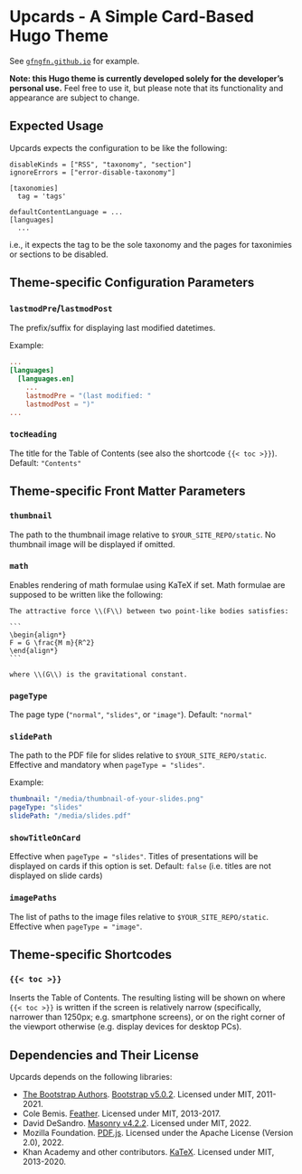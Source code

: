 # Upcards - A Simple Card-Based Hugo Theme

See [`gfngfn.github.io`](https://gfngfn.github.io/) for example.

**Note: this Hugo theme is currently developed solely for the developer’s personal use.** Feel free to use it, but please note that its functionality and appearance are subject to change.


## Expected Usage

Upcards expects the configuration to be like the following:

```
disableKinds = ["RSS", "taxonomy", "section"]
ignoreErrors = ["error-disable-taxonomy"]

[taxonomies]
  tag = 'tags'

defaultContentLanguage = ...
[languages]
  ...
```

i.e., it expects the tag to be the sole taxonomy and the pages for taxonimies or sections to be disabled.


## Theme-specific Configuration Parameters

### `lastmodPre`/`lastmodPost`

The prefix/suffix for displaying last modified datetimes.

Example:

```toml
...
[languages]
  [languages.en]
    ...
    lastmodPre = "(last modified: "
    lastmodPost = ")"
...
```

### `tocHeading`

The title for the Table of Contents (see also the shortcode `{{< toc >}}`). Default: `"Contents"`


## Theme-specific Front Matter Parameters

### `thumbnail`

The path to the thumbnail image relative to `$YOUR_SITE_REPO/static`. No thumbnail image will be displayed if omitted.


### `math`

Enables rendering of math formulae using KaTeX if set. Math formulae are supposed to be written like the following:

````
The attractive force \\(F\\) between two point-like bodies satisfies:

```
\begin{align*}
F = G \frac{M m}{R^2}
\end{align*}
```

where \\(G\\) is the gravitational constant.
````


### `pageType`

The page type (`"normal"`, `"slides"`, or `"image"`). Default: `"normal"`


### `slidePath`

The path to the PDF file for slides relative to `$YOUR_SITE_REPO/static`. Effective and mandatory when `pageType = "slides"`.

Example:

```yaml
thumbnail: "/media/thumbnail-of-your-slides.png"
pageType: "slides"
slidePath: "/media/slides.pdf"
```


### `showTitleOnCard`

Effective when `pageType = "slides"`. Titles of presentations will be displayed on cards if this option is set. Default: `false` (i.e. titles are not displayed on slide cards)


### `imagePaths`

The list of paths to the image files relative to `$YOUR_SITE_REPO/static`. Effective when `pageType = "image"`.


## Theme-specific Shortcodes

### `{{< toc >}}`

Inserts the Table of Contents. The resulting listing will be shown on where `{{< toc >}}` is written if the screen is relatively narrow (specifically, narrower than 1250px; e.g. smartphone screens), or on the right corner of the viewport otherwise (e.g. display devices for desktop PCs).


## Dependencies and Their License

Upcards depends on the following libraries:

- [The Bootstrap Authors](https://github.com/twbs/bootstrap/graphs/contributors). [Bootstrap v5.0.2](https://getbootstrap.com/). Licensed under MIT, 2011-2021.
- Cole Bemis. [Feather](https://feathericons.com/). Licensed under MIT, 2013-2017.
- David DeSandro. [Masonry v4.2.2](https://masonry.desandro.com/). Licensed under MIT, 2022.
- Mozilla Foundation. [PDF.js](https://mozilla.github.io/pdf.js/). Licensed under the Apache License (Version 2.0), 2022.
- Khan Academy and other contributors. [KaTeX](https://katex.org/). Licensed under MIT, 2013-2020.
